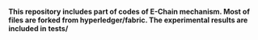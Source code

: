 **This repository includes part of codes of E-Chain mechanism. Most of files are forked from hyperledger/fabric. The experimental results are included in tests/** 



